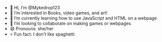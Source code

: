 - 👋 Hi, I’m @Mykedrop123
- 👀 I’m interested in Books, video games, and art!
- 🌱 I’m currently learning how to use JavaScript and HTML on a webpage
- 💞️ I’m looking to collaborate on making games or webpages 
- 😄 Pronouns: she/her
- ⚡ Fun fact: I don't like spaghetti

<!---
Mykedrop123/Mykedrop123 is a ✨ special ✨ repository because its `README.md` (this file) appears on your GitHub profile.
You can click the Preview link to take a look at your changes.
--->
